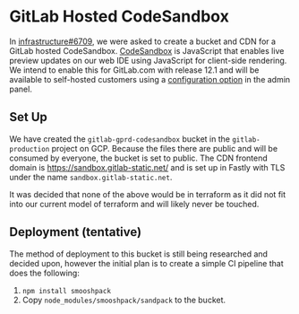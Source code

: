 # GitLab Hosted CodeSandbox

In
[infrastructure#6709](https://gitlab.com/gitlab-com/gl-infra/reliability/-/issues/6709),
we were asked to create a bucket and CDN for a GitLab hosted CodeSandbox.
[CodeSandbox](https://codesandbox.io/) is JavaScript that enables live preview
updates on our web IDE using JavaScript for client-side rendering. We intend to
enable this for GitLab.com with release 12.1 and will be available to
self-hosted customers using a [configuration
option](https://docs.gitlab.com/ee/user/project/web_ide/index.html#enabling-client-side-evaluation)
in the admin panel.

## Set Up

We have created the `gitlab-gprd-codesandbox` bucket in the `gitlab-production`
project on GCP. Because the files there are public and will be consumed by
everyone, the bucket is set to public. The CDN frontend domain is
<https://sandbox.gitlab-static.net/> and is set up in Fastly with TLS under the
name `sandbox.gitlab-static.net`.

It was decided that none of the above would be in terraform as it did not fit
into our current model of terraform and will likely never be touched.

## Deployment (tentative)

The method of deployment to this bucket is still being researched and decided
upon, however the initial plan is to create a simple CI pipeline that does the
following:

1. `npm install smooshpack`
1. Copy `node_modules/smooshpack/sandpack` to the bucket.
